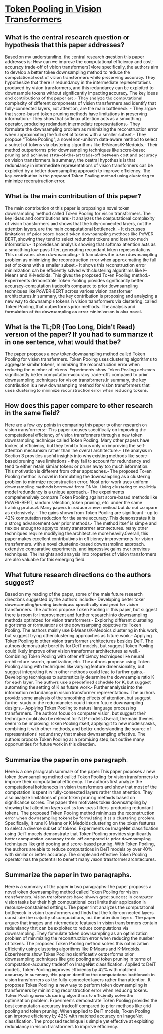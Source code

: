 # [Token Pooling in Vision Transformers](https://arxiv.org/abs/2110.03860)

## What is the central research question or hypothesis that this paper addresses?

Based on my understanding, the central research question this paper addresses is: How can we improve the computational efficiency and cost-accuracy trade-off of vision transformers?More specifically, the authors aim to develop a better token downsampling method to reduce the computational cost of vision transformers while preserving accuracy. They hypothesize that there is redundancy in the intermediate representations produced by vision transformers, and this redundancy can be exploited to downsample tokens without significantly impacting accuracy. The key ideas and contributions of the paper are:- They analyze the computational complexity of different components of vision transformers and identify that fully-connected layers, not attention, are the main bottleneck. - They argue that score-based token pruning methods have limitations in preserving information.- They show that softmax attention acts as a smoothing operator, producing redundant intermediate representations.- They formulate the downsampling problem as minimizing the reconstruction error when approximating the full set of tokens with a smaller subset.- They propose "Token Pooling", a novel non-uniform data-aware method to select a subset of tokens via clustering algorithms like K-Means/K-Medoids.- Their method outperforms prior downsampling techniques like score-based pruning and achieves state-of-the-art trade-off between cost and accuracy on vision transformers.In summary, the central hypothesis is that redundancy in intermediate representations of vision transformers can be exploited by a better downsampling approach to improve efficiency. The key contribution is the proposed Token Pooling method using clustering to minimize reconstruction error.


## What is the main contribution of this paper?

The main contribution of this paper is proposing a novel token downsampling method called Token Pooling for vision transformers. The key ideas and contributions are:- It analyzes the computational complexity of vision transformers and shows that the fully-connected layers, not the attention layers, are the main computational bottleneck. - It discusses limitations of prior score-based token downsampling methods like PoWER-BERT, showing they tend to select redundant tokens and lose too much information.- It provides an analysis showing that softmax attention acts as a smoothing low-pass filter, generating redundant token representations. This motivates token downsampling.- It formulates the token downsampling problem as minimizing the reconstruction error when approximating the full set of tokens with a smaller subset.- It shows this reconstruction error minimization can be efficiently solved with clustering algorithms like K-Means and K-Medoids. This gives the proposed Token Pooling method.- Experiments demonstrate Token Pooling provides significantly better accuracy-computation tradeoffs compared to prior downsampling techniques like PoWER-BERT across various vision transformer architectures.In summary, the key contribution is proposing and analyzing a new way to downsample tokens in vision transformers via clustering, called Token Pooling, that outperforms prior methods. The analysis and formulation of the downsampling as error minimization is also novel.


## What is the TL;DR (Too Long, Didn't Read) version of the paper? If you had to summarize it in one sentence, what would that be?

The paper proposes a new token downsampling method called Token Pooling for vision transformers. Token Pooling uses clustering algorithms to aggregate similar tokens, minimizing the reconstruction error when reducing the number of tokens. Experiments show Token Pooling achieves significantly better computation-accuracy trade-offs compared to prior downsampling techniques for vision transformers.In summary, the key contribution is a new downsampling method for vision transformers that uses clustering to minimize reconstruction error when reducing tokens.


## How does this paper compare to other research in the same field?

Here are a few key points in comparing this paper to other research on vision transformers:- This paper focuses specifically on improving the computational efficiency of vision transformers through a new token downsampling technique called Token Pooling. Many other papers have looked at efficiency, but they tend to focus only on improving the self-attention mechanism rather than the overall architecture.- The analysis in Section 3 provides useful insights into why existing methods like score-based pruning have limitations - they fail to account for redundancy and tend to either retain similar tokens or prune away too much information. This motivation is different from other approaches.- The proposed Token Pooling method is novel in formulating the downsampling as a clustering problem to minimize reconstruction error. Most prior work uses uniform downsampling methods borrowed from CNNs. Using clustering to explicitly model redundancy is a unique approach.- The experiments comprehensively compare Token Pooling against score-based methods like PoWER-BERT, random selection, token pruning, etc. under the same training protocol. Many papers introduce a new method but do not compare as extensively. - The gains shown from Token Pooling are significant - up to 42% computation reduction for the same accuracy. This demonstrates it is a strong advancement over prior methods.- The method itself is simple and flexible enough to apply to many transformer architectures. Many other techniques require modifying the architecture more heavily.Overall, this paper makes excellent contributions in efficiency improvements for vision transformers, with a novel clustering-based downsampling approach, extensive comparative experiments, and impressive gains over previous techniques. The insights and analysis into properties of vision transformers are also valuable for this emerging field.


## What future research directions do the authors suggest?

Based on my reading of the paper, some of the main future research directions suggested by the authors include:- Developing better token downsampling/pruning techniques specifically designed for vision transformers. The authors propose Token Pooling in this paper, but suggest there is room for improvement and further research into downsampling methods optimized for vision transformers.- Exploring different clustering algorithms or formulations of the downsampling objective for Token Pooling. The authors mainly use K-Means/K-Medoids clustering in this work, but suggest trying other clustering approaches as future work.- Applying Token Pooling to other vision transformer architectures besides DeiT. The authors demonstrate benefits for DeiT models, but suggest Token Pooling could likely improve other vision transformer architectures as well.- Combining Token Pooling with other efficiency techniques like neural architecture search, quantization, etc. The authors propose using Token Pooling along with techniques like varying feature dimensionality, but suggest integrating it with other methods could lead to further gains.- Developing techniques to automatically determine the downsample ratio K for each layer. The authors use a predefined schedule for K, but suggest automating the setting of K as future work.- Further analysis into the information redundancy in vision transformer representations. The authors provide some analysis of the smoothing effects of attention, but suggest further study of the redundancies could inform future downsampling designs.- Applying Token Pooling to natural language processing transformers. The authors focus on computer vision, but suggest their technique could also be relevant for NLP models.Overall, the main themes seem to be improving Token Pooling itself, applying it to new models/tasks, combining it with other methods, and better understanding the source of representational redundancy that makes downsampling effective. The authors propose Token Pooling as a promising step, but outline many opportunities for future work in this direction.


## Summarize the paper in one paragraph.

Here is a one paragraph summary of the paper:This paper proposes a new token downsampling method called Token Pooling for vision transformers to improve their computational efficiency. The authors first analyze the computational bottlenecks in vision transformers and show that most of the computation is spent in fully-connected layers rather than attention. They also analyze limitations of prior token pruning methods based on significance scores. The paper then motivates token downsampling by showing that attention layers act as low-pass filters, producing redundant tokens. The proposed Token Pooling method minimizes the reconstruction error when downsampling tokens by formulating it as a clustering problem. Specifically, it runs K-Means or K-Medoids clustering on the token features to select a diverse subset of tokens. Experiments on ImageNet classification using DeiT models demonstrate that Token Pooling provides significantly better computation-accuracy trade-off compared to prior downsampling techniques like grid pooling and score-based pruning. With Token Pooling, the authors are able to reduce computations in DeiT models by over 40% with similar or better accuracy. The simple and effective Token Pooling operator has the potential to benefit many vision transformer architectures.


## Summarize the paper in two paragraphs.

Here is a summary of the paper in two paragraphs:The paper proposes a novel token downsampling method called Token Pooling for vision transformers. Vision transformers have shown great success in computer vision tasks but their high computational cost limits their application in resource-constrained settings. The paper first analyzes the computational bottleneck in vision transformers and finds that the fully-connected layers constitute the majority of computations, not the attention layers. The paper argues that images and intermediate features in vision transformers contain redundancy that can be exploited to reduce computations via downsampling. They formulate token downsampling as an optimization problem of minimizing the reconstruction error when reducing the number of tokens. The proposed Token Pooling method solves this optimization efficiently using clustering algorithms like K-Means and K-Medoids. Experiments show Token Pooling significantly outperforms prior downsampling techniques like grid pooling and token pruning in terms of computation-accuracy tradeoff on ImageNet classification. Applied to DeiT models, Token Pooling improves efficiency by 42% with matched accuracy.In summary, this paper identifies the computational bottleneck in vision transformers as the fully-connected layers rather than attention. It proposes Token Pooling, a new way to perform token downsampling in transformers by minimizing reconstruction error when reducing tokens. Token Pooling uses clustering algorithms to efficiently solve the optimization problem. Experiments demonstrate Token Pooling provides the best computation-accuracy tradeoff compared to prior methods like grid pooling and token pruning. When applied to DeiT models, Token Pooling can improve efficiency by 42% with matched accuracy on ImageNet classification. The proposed technique is simple yet effective at exploiting redundancy in vision transformers to improve efficiency.
